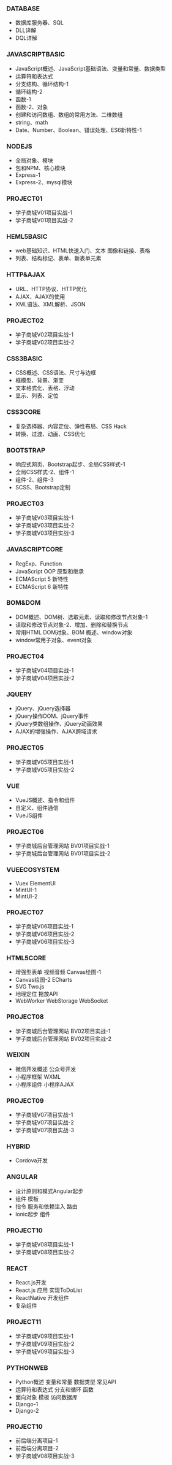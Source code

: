 ### DATABASE

- 数据库服务器、SQL
- DLL详解
- DQL详解

### JAVASCRIPTBASIC

- JavaScript概述、JavaScript基础语法、变量和常量、数据类型
- 运算符和表达式
- 分支结构、循环结构-1
- 循环结构-2
- 函数-1
- 函数-2、对象
- 创建和访问数组、数组的常用方法、二维数组
- string、math
- Date、Number、Boolean、错误处理、ES6新特性-1

### NODEJS

- 全局对象、模块
- 包和NPM、核心模块
- Express-1
- Express-2、mysql模块

### PROJECT01

- 学子商城V01项目实战-1
- 学子商城V01项目实战-2

### HEML5BASIC

- web基础知识、HTML快速入门、文本 图像和链接、表格
- 列表、结构标记、表单、新表单元素

### HTTP&AJAX

- URL、HTTP协议、HTTP优化
- AJAX、AJAX的使用
- XML语法、XML解析、JSON

### PROJECT02

- 学子商城V02项目实战-1
- 学子商城V02项目实战-2

### CSS3BASIC

- CSS概述、CSS语法、尺寸与边框
- 框模型、背景、渐变
- 文本格式化、表格、浮动
- 显示、列表、定位

### CSS3CORE

- 复杂选择器、内容定位、弹性布局、CSS Hack
- 转换、过渡、动画、CSS优化

### BOOTSTRAP

- 响应式网页、Bootstrap起步、全局CSS样式-1
- 全局CSS样式-2、组件-1
- 组件-2、组件-3
- SCSS、Bootstrap定制

### PROJECT03

- 学子商城V03项目实战-1
- 学子商城V03项目实战-2
- 学子商城V03项目实战-3

### JAVASCRIPTCORE

- RegExp、Function
- JavaScript OOP 原型和继承
- ECMAScript 5 新特性
- ECMAScript 6 新特性

### BOM&DOM

- DOM概述、DOM树、选取元素、读取和修改节点对象-1
- 读取和修改节点对象-2、增加、删除和替换节点
- 常用HTML DOM对象、BOM 概述、window对象
- window常用子对象、event对象

### PROJECT04

- 学子商城V04项目实战-1
- 学子商城V04项目实战-2

### JQUERY

- jQuery、jQuery选择器
- jQuery操作DOM、jQuery事件
- jQuery类数组操作、jQuery动画效果
- AJAX的增强操作、AJAX跨域请求

### PROJECT05

- 学子商城V05项目实战-1
- 学子商城V05项目实战-2

### VUE

- VueJS概述、指令和组件
- 自定义、组件通信
- VueJS组件

### PROJECT06

- 学子商城后台管理网站 BV01项目实战-1
- 学子商城后台管理网站 BV01项目实战-2

### VUEECOSYSTEM

- Vuex ElementUI
- MintUI-1
- MintUI-2

### PROJECT07

- 学子商城V06项目实战-1
- 学子商城V06项目实战-2
- 学子商城V06项目实战-3

### HTML5CORE

- 增强型表单 视频音频 Canvas绘图-1
- Canvas绘图-2 ECharts
- SVG Two.js
- 地理定位 拖放API
- WebWorker WebStorage WebSocket

### PROJECT08

- 学子商城后台管理网站 BV02项目实战-1
- 学子商城后台管理网站 BV02项目实战-2

### WEIXIN

- 微信开发概述 公众号开发
- 小程序框架 WXML
- 小程序组件 小程序AJAX

### PROJECT09

- 学子商城V07项目实战-1
- 学子商城V07项目实战-2
- 学子商城V07项目实战-3

### HYBRID

- Cordova开发

### ANGULAR

- 设计原则和模式Angular起步
- 组件 模板
- 指令 服务和依赖注入 路由
- lonic起步 组件

### PROJECT10

- 学子商城V08项目实战-1
- 学子商城V08项目实战-2

### REACT

- React.js开发
- React.js 应用 实现ToDoList
- ReactNative 开发组件
- 复杂组件

### PROJECT11

- 学子商城V09项目实战-1
- 学子商城V09项目实战-2
- 学子商城V09项目实战-3

### PYTHONWEB

- Python概述 变量和常量 数据类型 常见API
- 运算符和表达式 分支和循环 函数
- 面向对象 模板 访问数据库
- Django-1
- Django-2

### PROJECT10

- 前后端分离项目-1
- 前后端分离项目-2
- 学子商城V08项目实战-3